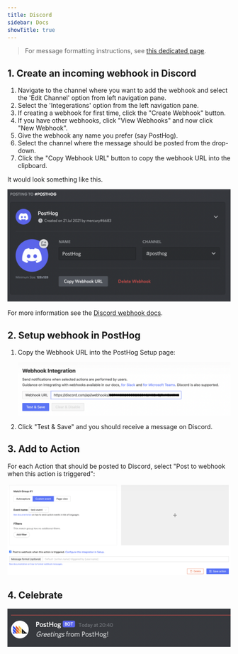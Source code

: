 ```yaml
---
title: Discord
sidebar: Docs
showTitle: true
---
```


> For message formatting instructions, see [this dedicated page](/docs/integrate/webhooks/message-formatting).

## 1. Create an incoming webhook in Discord 

1. Navigate to the channel where you want to add the webhook and select the 'Edit Channel' option from left navigation pane. 
1. Select the 'Integerations' option from the left navigation pane. 
1. If creating a webhook for first time, click the "Create Webhook" button. 
1. If you have other webhooks, click "View Webhooks" and now click "New Webhook". 
1. Give the webhook any name you prefer (say PostHog). 
1. Select the channel where the message should be posted from the drop-down.
1. Click the "Copy Webhook URL" button to copy the webhook URL into the clipboard.  

It would look something like this. 

![Discord Webhook Setup](../../../images/discord-webhook.png)

For more information see the [Discord webhook docs](https://support.discord.com/hc/en-us/articles/228383668-Intro-to-Webhooks).

## 2. Setup webhook in PostHog

1. Copy the Webhook URL into the PostHog Setup page:

    ![PostHog Add Webhook](../../../images/discord-add-webhook.png)

1. Click "Test & Save" and you should receive a message on Discord. 

## 3. Add to Action

For each Action that should be posted to Discord, select "Post to webhook when this action is triggered":

![PostHog Edit Action](../../../images/post-action-slack.png)

## 4. Celebrate
![](../../../images/discord-message.png)

